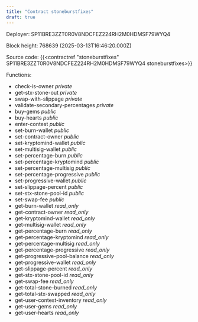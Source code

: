 ```yaml
---
title: "Contract stoneburstfixes"
draft: true
---
```

Deployer: SP11BRE3ZZT0R0V8NDCFEZ224RH2M0HDMSF79WYQ4


 



Block height: 768639 (2025-03-13T16:46:20.000Z)

Source code: {{<contractref "stoneburstfixes" SP11BRE3ZZT0R0V8NDCFEZ224RH2M0HDMSF79WYQ4 stoneburstfixes>}}

Functions:

* check-is-owner _private_
* get-stx-stone-out _private_
* swap-with-slippage _private_
* validate-secondary-percentages _private_
* buy-gems _public_
* buy-hearts _public_
* enter-contest _public_
* set-burn-wallet _public_
* set-contract-owner _public_
* set-kryptomind-wallet _public_
* set-multisig-wallet _public_
* set-percentage-burn _public_
* set-percentage-kryptomind _public_
* set-percentage-multisig _public_
* set-percentage-progressive _public_
* set-progressive-wallet _public_
* set-slippage-percent _public_
* set-stx-stone-pool-id _public_
* set-swap-fee _public_
* get-burn-wallet _read_only_
* get-contract-owner _read_only_
* get-kryptomind-wallet _read_only_
* get-multisig-wallet _read_only_
* get-percentage-burn _read_only_
* get-percentage-kryptomind _read_only_
* get-percentage-multisig _read_only_
* get-percentage-progressive _read_only_
* get-progressive-pool-balance _read_only_
* get-progressive-wallet _read_only_
* get-slippage-percent _read_only_
* get-stx-stone-pool-id _read_only_
* get-swap-fee _read_only_
* get-total-stone-burned _read_only_
* get-total-stx-swapped _read_only_
* get-user-contest-inventory _read_only_
* get-user-gems _read_only_
* get-user-hearts _read_only_
